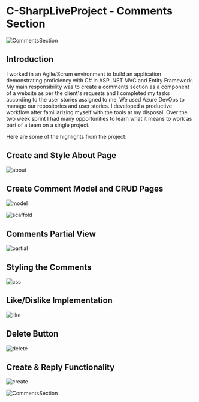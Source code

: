 # C-SharpLiveProject - Comments Section

![CommentsSection](https://user-images.githubusercontent.com/73494842/184698449-ae3c1f65-bfaf-4e9a-a82a-510df292c211.PNG)


## Introduction

I worked in an Agile/Scrum environment to build an application demonstrating proficiency with C# in ASP .NET MVC and Entity Framework. My main responsibility was to create a comments section as a component of a website as per the client's requests and I completed my tasks according to the user stories assigned to me. We used Azure DevOps to manage our repositories and user stories. I developed a productive workflow after familiarizing myself with the tools at my disposal. Over the two week sprint I had many opportunities to learn what it means to work as part of a team on a single project.

Here are some of the highlights from the project:

## Create and Style About Page

![about](https://user-images.githubusercontent.com/73494842/184697941-782f1a2a-b76c-4804-9a41-c1e542bbaf3c.PNG)


## Create Comment Model and CRUD Pages

![model](https://user-images.githubusercontent.com/73494842/184697962-015d704f-3dfc-4678-a12c-1ee816ff5d68.PNG)

![scaffold](https://user-images.githubusercontent.com/73494842/184697991-f7d687ad-1ae7-4359-b218-084460902856.PNG)


## Comments Partial View

![partial](https://user-images.githubusercontent.com/73494842/184698009-d8f2fd3c-8f34-44bb-a82f-68fa64973b79.PNG)


## Styling the Comments

![css](https://user-images.githubusercontent.com/73494842/184698026-98534774-e101-42fc-9ca7-16c3ffb96403.PNG)


## Like/Dislike Implementation

![like](https://user-images.githubusercontent.com/73494842/184698032-4fb63aa5-9d6f-4d2b-999c-570d51dd7849.PNG)


## Delete Button

![delete](https://user-images.githubusercontent.com/73494842/184698045-79b33013-3c6c-431f-91a1-5cde22657d8b.PNG)


## Create & Reply Functionality

![create](https://user-images.githubusercontent.com/73494842/184698057-718deb68-c24a-4556-b022-e04c0e77879c.PNG)


![CommentsSection](https://user-images.githubusercontent.com/73494842/184698333-84ae55dd-e180-4cc7-b732-914aceb46006.PNG)


